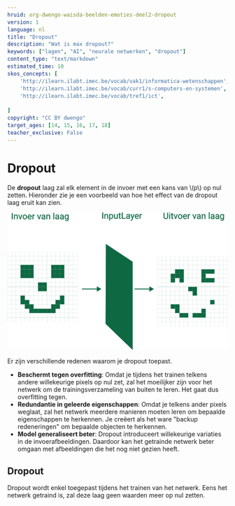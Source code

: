 ```yaml
---
hruid: org-dwengo-waisda-beelden-emoties-deel2-dropout
version: 1
language: nl
title: "Dropout"
description: "Wat is max dropout?"
keywords: ["lagen", "AI", "neurale netwerken", "dropout"]
content_type: "text/markdown"
estimated_time: 10
skos_concepts: [
    'http://ilearn.ilabt.imec.be/vocab/vak1/informatica-wetenschappen', 
    'http://ilearn.ilabt.imec.be/vocab/curr1/s-computers-en-systemen',
    'http://ilearn.ilabt.imec.be/vocab/tref1/ict',

]
copyright: "CC BY dwengo"
target_ages: [14, 15, 16, 17, 18]
teacher_exclusive: False
---
```


# Dropout

De **dropout** laag zal elk element in de invoer met een kans van \\(p\\) op nul zetten. Hieronder zie je een voorbeeld van hoe het effect van de dropout laag eruit kan zien.

!["Voorbeeld van dropout"](img/dropout.png)

Er zijn verschillende redenen waarom je dropout toepast.

- **Beschermt tegen overfitting**: Omdat je tijdens het trainen telkens andere willekeurige pixels op nul zet, zal het moeilijker zijn voor het netwerk om de trainingsverzameling van buiten te leren. Het gaat dus overfitting tegen.
- **Redundantie in geleerde eigenschappen**: Omdat je telkens ander pixels weglaat, zal het netwerk meerdere manieren moeten leren om bepaalde eigenschappen te herkennen. Je creëert als het ware "backup redeneringen" om bepaalde objecten te herkennen.
- **Model generaliseert beter**: Dropout introduceert willekeurige variaties in de invoerafbeeldingen. Daardoor kan het getrainde netwerk beter omgaan met afbeeldingen die het nog niet gezien heeft. 


<div class="dwengo-content important">
<h2 class="title">Dropout</h2>
<div class="content">
Dropout wordt enkel toegepast tijdens het trainen van het netwerk. Eens het netwerk getraind is, zal deze laag geen waarden meer op nul zetten. 
</div>
</div>

